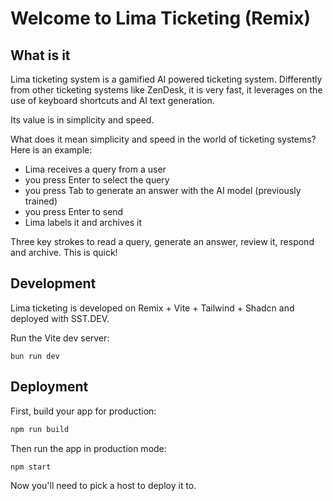 # Welcome to Lima Ticketing (Remix)

## What is it

Lima ticketing system is a gamified AI powered ticketing system. Differently from other ticketing systems like ZenDesk, it is very fast, it leverages on the use of keyboard shortcuts and AI text generation.

Its value is in simplicity and speed.

What does it mean simplicity and speed in the world of ticketing systems?
Here is an example:

- Lima receives a query from a user
- you press Enter to select the query
- you press Tab to generate an answer with the AI model (previously trained)
- you press Enter to send
- Lima labels it and archives it

Three key strokes to read a query, generate an answer, review it, respond and archive.
This is quick!

## Development

Lima ticketing is developed on Remix + Vite + Tailwind + Shadcn and deployed with SST.DEV.

Run the Vite dev server:

```shellscript
bun run dev
```

## Deployment

First, build your app for production:

```sh
npm run build
```

Then run the app in production mode:

```sh
npm start
```

Now you'll need to pick a host to deploy it to.
